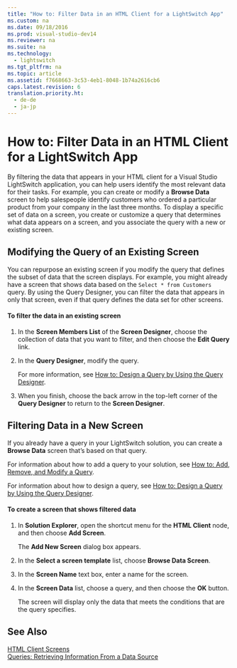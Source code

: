 ```yaml
---
title: "How to: Filter Data in an HTML Client for a LightSwitch App"
ms.custom: na
ms.date: 09/18/2016
ms.prod: visual-studio-dev14
ms.reviewer: na
ms.suite: na
ms.technology: 
  - lightswitch
ms.tgt_pltfrm: na
ms.topic: article
ms.assetid: f7668663-3c53-4eb1-8048-1b74a2616cb6
caps.latest.revision: 6
translation.priority.ht: 
  - de-de
  - ja-jp
---
```

# How to: Filter Data in an HTML Client for a LightSwitch App
By filtering the data that appears in your HTML client for a Visual Studio LightSwitch application, you can help users identify the most relevant data for their tasks. For example, you can create or modify a **Browse Data** screen to help salespeople identify customers who ordered a particular product from your company in the last three months. To display a specific set of data on a screen, you create or customize a query that determines what data appears on a screen, and you associate the query with a new or existing screen.  
  
## Modifying the Query of an Existing Screen  
 You can repurpose an existing screen if you modify the query that defines the subset of data that the screen displays. For example, you might already have a screen that shows data based on the `Select * from Customers` query. By using the Query Designer, you can filter the data that appears in only that screen, even if that query defines the data set for other screens.  
  
#### To filter the data in an existing screen  
  
1.  In the **Screen Members List** of the **Screen Designer**, choose the collection of data that you want to filter, and then choose the **Edit Query** link.  
  
2.  In the **Query Designer**, modify the query.  
  
     For more information, see [How to: Design a Query by Using the Query Designer](../Topic/How%20to:%20Design%20a%20Query%20by%20Using%20the%20Query%20Designer.md).  
  
3.  When you finish, choose the back arrow in the top-left corner of the **Query Designer** to return to the **Screen Designer**.  
  
## Filtering Data in a New Screen  
 If you already have a query in your LightSwitch solution, you can create a **Browse Data** screen that’s based on that query.  
  
 For information about how to add a query to your solution, see [How to: Add, Remove, and Modify a Query](../vs140/How-to--Add--Remove--and-Modify-a-Query.md).  
  
 For information about how to design a query, see [How to: Design a Query by Using the Query Designer](../Topic/How%20to:%20Design%20a%20Query%20by%20Using%20the%20Query%20Designer.md).  
  
#### To create a screen that shows filtered data  
  
1.  In **Solution Explorer**, open the shortcut menu for the **HTML Client** node, and then choose **Add Screen**.  
  
     The **Add New Screen** dialog box appears.  
  
2.  In the **Select a screen template** list, choose **Browse Data Screen**.  
  
3.  In the **Screen Name** text box, enter a name for the screen.  
  
4.  In the **Screen Data** list, choose a query, and then choose the **OK** button.  
  
     The screen will display only the data that meets the conditions that are the query specifies.  
  
## See Also  
 [HTML Client Screens](../vs140/HTML-Client-Screens-for-LightSwitch-Apps.md)   
 [Queries: Retrieving Information From a Data Source](../Topic/Queries:%20Retrieving%20Information%20from%20a%20Data%20Source.md)